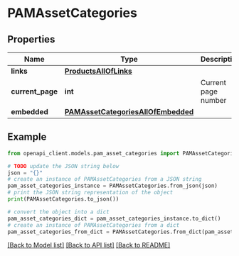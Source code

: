 # PAMAssetCategories


## Properties

Name | Type | Description | Notes
------------ | ------------- | ------------- | -------------
**links** | [**ProductsAllOfLinks**](ProductsAllOfLinks.md) |  | [optional] 
**current_page** | **int** | Current page number | [optional] 
**embedded** | [**PAMAssetCategoriesAllOfEmbedded**](PAMAssetCategoriesAllOfEmbedded.md) |  | [optional] 

## Example

```python
from openapi_client.models.pam_asset_categories import PAMAssetCategories

# TODO update the JSON string below
json = "{}"
# create an instance of PAMAssetCategories from a JSON string
pam_asset_categories_instance = PAMAssetCategories.from_json(json)
# print the JSON string representation of the object
print(PAMAssetCategories.to_json())

# convert the object into a dict
pam_asset_categories_dict = pam_asset_categories_instance.to_dict()
# create an instance of PAMAssetCategories from a dict
pam_asset_categories_from_dict = PAMAssetCategories.from_dict(pam_asset_categories_dict)
```
[[Back to Model list]](../README.md#documentation-for-models) [[Back to API list]](../README.md#documentation-for-api-endpoints) [[Back to README]](../README.md)


